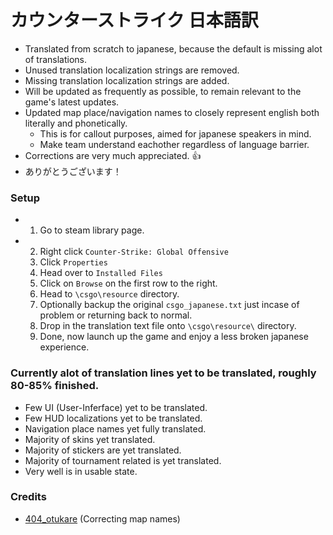 # カウンターストライク 日本語訳
   - Translated from scratch to japanese, because the default is missing alot of translations.
   - Unused translation localization strings are removed.
   - Missing translation localization strings are added.
   - Will be updated as frequently as possible, to remain relevant to the game's latest updates.
   - Updated map place/navigation names to closely represent english both literally and phonetically.
      - This is for callout purposes, aimed for japanese speakers in mind.
      - Make team understand eachother regardless of language barrier.
   - Corrections are very much appreciated. 👍
   - ありがとうございます！

### Setup
   - 1. Go to steam library page.
   - 2. Right click ``Counter-Strike: Global Offensive``
     3. Click ``Properties``
     4. Head over to ``Installed Files``
     5. Click on ``Browse`` on the first row to the right.
     6. Head to ``\csgo\resource`` directory.
     7. Optionally backup the original ``csgo_japanese.txt`` just incase of problem or returning back to normal.
     8. Drop in the translation text file onto ``\csgo\resource\`` directory.
     9. Done, now launch up the game and enjoy a less broken japanese experience.

### Currently alot of translation lines yet to be translated, roughly 80-85% finished.
   - Few UI (User-Inferface) yet to be translated.
   - Few HUD localizations yet to be translated.
   - Navigation place names yet fully translated.
   - Majority of skins yet translated.
   - Majority of stickers are yet translated.
   - Majority of tournament related is yet translated.
   - Very well is in usable state.

### Credits
   - [404_otukare](https://twitch.tv/404_otukare) (Correcting map names)
